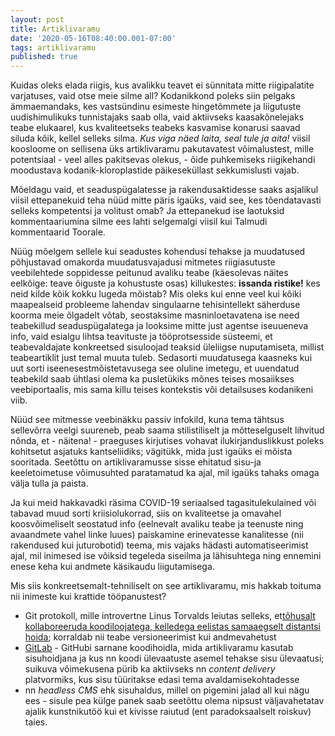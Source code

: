 ```yaml
---
layout: post
title: Artiklivaramu
date: '2020-05-16T08:40:00.001-07:00'
tags: artiklivaramu
published: true
---
```

Kuidas oleks elada riigis, kus avalikku teavet ei sünnitata mitte riigipalatite varjatuses, vaid otse meie silme all? 
Kodanikkond poleks siin pelgaks ämmaemandaks, kes vastsündinu esimeste hingetõmmete ja liigutuste uudishimulikuks tunnistajaks saab olla, vaid
aktiivseks kaasakõnelejaks teabe elukaarel, kus kvaliteetseks teabeks kasvamise konarusi saavad siluda kõik, kellel selleks silma. _Kus viga näed laita, seal tule ja aita!_ viisil koosloome on sellisena üks artiklivaramu pakutavatest võimalustest, mille potentsiaal - veel alles pakitsevas olekus, - 
õide puhkemiseks riigikehandi moodustava kodanik-kloroplastide päikeseküllast sekkumislusti vajab. 

Mõeldagu vaid, et seaduspügalatesse ja rakendusaktidesse saaks asjalikul viisil ettepanekuid teha nüüd mitte päris igaüks, vaid see, kes tõendatavasti selleks kompetentsi ja volitust omab?
Ja ettepanekud ise laotuksid kommentaariumina silme ees lahti selgemalgi viisil kui Talmudi kommentaarid Toorale.

Nüüg mõelgem sellele kui seadustes kohendusi tehakse ja muudatused põhjustavad omakorda muudatusvajadusi mitmetes riigiasutuste veebilehtede soppidesse peitunud avaliku teabe (käesolevas näites eelkõige: teave õiguste ja kohustuste osas) killukestes: **issanda ristike!** kes neid kilde kõik kokku lugeda mõistab? Mis oleks kui enne veel kui kõiki maapealseid probleeme lahendav singulaarne tehisintellekt säherduse koorma meie õlgadelt võtab, seostaksime masninloetavatena ise need teabekillud seaduspügalatega ja looksime mitte just agentse iseuueneva info, vaid esialgu lihtsa teavituste ja tööprotsesside süsteemi, et teabevaldajate konkreetsed sisuloojad teaksid üleliigse nuputamiseta, millist teabeartiklit just temal muuta tuleb. Sedasorti muudatusega kaasneks kui uut sorti iseenesestmõistetavusega see oluline imetegu, et uuendatud teabekild saab ühtlasi olema ka pusletükiks mõnes teises mosaiikses veebiportaalis, mis sama killu teises kontekstis või detailsuses kodanikeni viib.

Nüüd see mitmesse veebinäkku passiv infokild, kuna tema tähtsus sellevõrra veelgi suureneb, peab saama stilistiliselt ja mõtteselguselt lihvitud nõnda, et - näitena! - praeguses kirjutises vohavat ilukirjanduslikkust poleks kohitsetut asjatuks kantseliidiks; vägitükk, mida just igaüks ei mõista sooritada. 
Seetõttu on artiklivaramusse sisse ehitatud sisu-ja keeletoimetuse võimusuhted paratamatud ka ajal, mil igaüks tahaks omaga välja tulla ja paista.

Ja kui meid hakkavadki räsima COVID-19 seriaalsed tagasitulekulained või tabavad muud sorti kriisiolukorrad, siis on kvaliteetse ja omavahel koosvõimeliselt seostatud info (eelnevalt avaliku teabe ja teenuste ning avaandmete vahel linke luues) paiskamine erinevatesse kanalitesse (nii rakendused kui juturobotid) teema, mis vajaks hädasti automatiseerimist ajal, mil inimesed ise võiksid tegeleda siseilma ja lähisuhtega ning ennemini enese keha kui andmete käsikaudu liigutamisega.

Mis siis konkreetsemalt-tehniliselt on see artiklivaramu, mis hakkab toituma nii inimeste kui krattide tööpanustest?

- Git protokoll, mille introvertne Linus Torvalds leiutas selleks, et[tõhusalt kollaboreeruda koodiloojatega, kelledega eelistas samaaegselt distantsi hoida](https://www.ted.com/talks/linus_torvalds_the_mind_behind_linux?language=en); korraldab nii teabe versioneerimist kui andmevahetust
- [GitLab](https://about.gitlab.com/) - GitHubi sarnane koodihoidla, mida artiklivaramu kasutab sisuhoidjana ja kus nn koodi ülevaatuste asemel tehakse sisu ülevaatusi; suikuva võimekusena pürib ka aktiivseks nn _content delivery_ platvormiks, kus sisu tüüritakse edasi tema avaldamisekohtadesse
- nn _headless CMS_ ehk sisuhaldus, millel on pigemini jalad all kui nägu ees - sisule pea külge panek saab seetõttu olema nipsust väljavahetatav ajalik kunstnikutöö kui et kivisse raiutud (ent paradoksaalselt roiskuv) taies.
